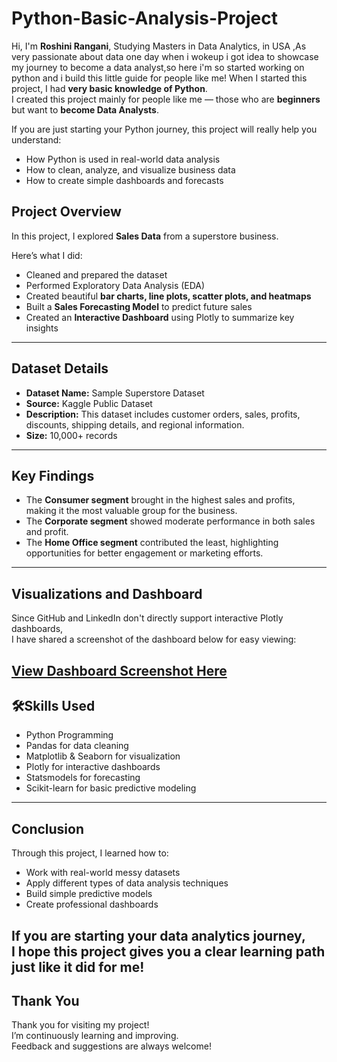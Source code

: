 # Python-Basic-Analysis-Project

Hi, I'm **Roshini Rangani**, Studying Masters in Data Analytics, in USA ,As very passionate about data one day when i wokeup i got idea to showcase my journey to become a data analyst,so here i'm so started working on python and i build this little guide for people like me!
When I started this project, I had **very basic knowledge of Python**.  
I created this project mainly for people like me — those who are **beginners** but want to **become Data Analysts**.

If you are just starting your Python journey, this project will really help you understand:
- How Python is used in real-world data analysis
- How to clean, analyze, and visualize business data
- How to create simple dashboards and forecasts

##  Project Overview

In this project, I explored **Sales Data** from a superstore business.

Here’s what I did:
- Cleaned and prepared the dataset
- Performed Exploratory Data Analysis (EDA)
- Created beautiful **bar charts, line plots, scatter plots, and heatmaps**
- Built a **Sales Forecasting Model** to predict future sales
- Created an **Interactive Dashboard** using Plotly to summarize key insights
---
## Dataset Details
- **Dataset Name:** Sample Superstore Dataset
- **Source:** Kaggle Public Dataset
- **Description:** This dataset includes customer orders, sales, profits, discounts, shipping details, and regional information.
- **Size:** 10,000+ records
---
## Key Findings

- The **Consumer segment** brought in the highest sales and profits, making it the most valuable group for the business.
- The **Corporate segment** showed moderate performance in both sales and profit.
- The **Home Office segment** contributed the least, highlighting opportunities for better engagement or marketing efforts.

---
## Visualizations and Dashboard

Since GitHub and LinkedIn don't directly support interactive Plotly dashboards,  
I have shared a screenshot of the dashboard below for easy viewing:

[View Dashboard Screenshot Here](https://github.com/ranganiroshini/Python-Basic-Analysis-Project/blob/main/dashboard.png)
---
## 🛠Skills Used
- Python Programming
- Pandas for data cleaning
- Matplotlib & Seaborn for visualization
- Plotly for interactive dashboards
- Statsmodels for forecasting
- Scikit-learn for basic predictive modeling
---
## Conclusion
Through this project, I learned how to:
- Work with real-world messy datasets
- Apply different types of data analysis techniques
- Build simple predictive models
- Create professional dashboards

If you are starting your data analytics journey,  
I hope this project gives you a **clear learning path** just like it did for me!
---
## Thank You
Thank you for visiting my project!  
I’m continuously learning and improving.  
Feedback and suggestions are always welcome! 
